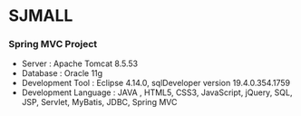 # SJMALL

### Spring MVC Project
- Server : Apache Tomcat 8.5.53
- Database : Oracle 11g
- Development Tool : Eclipse 4.14.0, sqlDeveloper version 19.4.0.354.1759
- Development Language : JAVA , HTML5, CSS3, JavaScript, jQuery, SQL, JSP, Servlet, MyBatis, JDBC, Spring MVC
